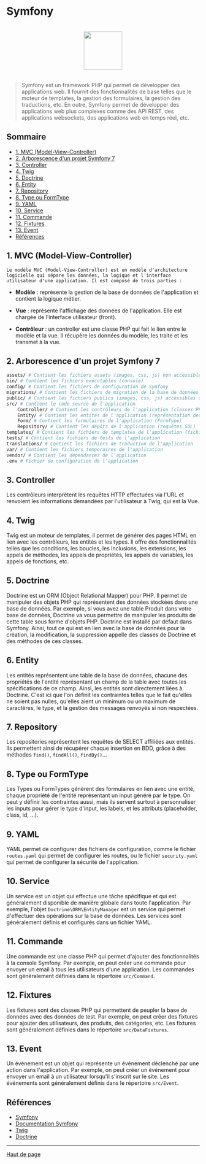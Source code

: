 # Symfony

<br>

<center>
<img src="https://symfony.com/logos/symfony_black_03.png" width="100">
</center>

<br>

> Symfony est un framework PHP qui permet de développer des applications web. Il fournit des fonctionnalités de base telles que le moteur de templates, la gestion des formulaires, la gestion des traductions, etc. En outre, Symfony permet de développer des applications web plus complexes comme des API REST, des applications websockets, des applications web en temps réel, etc.

## Sommaire

-   [1. MVC (Model-View-Controller)](#1-mvc-model-view-controller)
-   [2. Arborescence d'un projet Symfony 7](#2-arborescence-dun-projet-symfony-7)
-   [3. Controller](#3-controller)
-   [4. Twig](#4-twig)
-   [5. Doctrine](#5-doctrine)
-   [6. Entity](#6-entity)
-   [7. Repository](#7-repository)
-   [8. Type ou FormType](#8-type-ou-formtype)
-   [9. YAML](#9-yaml)
-   [10. Service](#10-service)
-   [11. Commande](#11-commande)
-   [12. Fixtures](#12-fixtures)
-   [13. Event](#13-event)
-   [Références](#références)

## 1. MVC (Model-View-Controller)

    Le modèle MVC (Model-View-Controller) est un modèle d'architecture logicielle qui sépare les données, la logique et l'interface utilisateur d'une application. Il est composé de trois parties :

-   **Modèle** : représente la gestion de la base de données de l'application et contient la logique métier.

-   **Vue** : représente l'affichage des données de l'application. Elle est chargée de l'interface utilisateur (front).

-   **Contrôleur** : un controller est une classe PHP qui fait le lien entre le modèle et la vue. Il récupère les données du modèle, les traite et les transmet à la vue.

## 2. Arborescence d'un projet Symfony 7

```bash
assets/ # Contient les fichiers assets (images, css, js) non accessibles depuis le navigateur
bin/ # Contient les fichiers exécutables (console)
config/ # Contient les fichiers de configuration de Symfony
migrations/ # Contient les fichiers de migration de la base de données
public/ # Contient les fichiers publics (images, css, js) accessibles depuis le navigateur
src/ # Contient le code source de l'application
    Controller/ # Contient les contrôleurs de l'application (classes PHP)
    Entity/ # Contient les entités de l'application (représentation des tables de la base de données)
    Form/ # Contient les formulaires de l'application (FormType)
    Repository/ # Contient les dépôts de l'application (requêtes SQL)
templates/ # Contient les fichiers de templates de l'application (fichiers Twig)
tests/ # Contient les fichiers de tests de l'application
translations/ # Contient les fichiers de traduction de l'application
var/ # Contient les fichiers temporaires de l'application
vendor/ # Contient les dépendances de l'application
.env # Fichier de configuration de l'application
```

## 3. Controller

Les contrôleurs interprètent les requêtes HTTP effectuées via l'URL et renvoient les informations demandées par l'utilisateur à Twig, qui est la Vue.

## 4. Twig

Twig est un moteur de templates, il permet de générer des pages HTML en lien avec les contrôleurs, les entités et les types. Il offre des fonctionnalités telles que les conditions, les boucles, les inclusions, les extensions, les appels de méthodes, les appels de propriétés, les appels de variables, les appels de fonctions, etc.

## 5. Doctrine

Doctrine est un ORM (Object Relational Mapper) pour PHP. Il permet de manipuler des objets PHP qui représentent des données stockées dans une base de données. Par exemple, si vous avez une table Produit dans votre base de données, Doctrine va vous permettre de manipuler les produits de cette table sous forme d'objets PHP. Doctrine est installé par défaut dans Symfony. Ainsi, tout ce qui est en lien avec la base de données pour la création, la modification, la suppression appelle des classes de Doctrine et des méthodes de ces classes.

## 6. Entity

Les entités représentent une table de la base de données, chacune des propriétés de l'entité représentant un champ de la table avec toutes les spécifications de ce champ. Ainsi, les entités sont directement liées à Doctrine. C'est ici que l'on définit les contraintes telles que le fait qu'elles ne soient pas nulles, qu'elles aient un minimum ou un maximum de caractères, le type, et la gestion des messages renvoyés si non respectées.

## 7. Repository

Les repositories représentent les requêtes de SELECT affiliées aux entités. Ils permettent ainsi de récupérer chaque insertion en BDD, grâce à des méthodes `find()`, `findAll()`, `findBy()`...

## 8. Type ou FormType

Les Types ou FormTypes génèrent des formulaires en lien avec une entité, chaque propriété de l'entité représentant un input généré par le type. On peut y définir les contraintes aussi, mais ils servent surtout à personnaliser les inputs pour gérer le type d'input, les labels, et les attributs (placeholder, class, id, ...).

## 9. YAML

YAML permet de configurer des fichiers de configuration, comme le fichier `routes.yaml` qui permet de configurer les routes, ou le fichier `security.yaml` qui permet de configurer la sécurité de l'application.

## 10. Service

Un service est un objet qui effectue une tâche spécifique et qui est généralement disponible de manière globale dans toute l'application. Par exemple, l'objet `Doctrine\ORM\EntityManager` est un service qui permet d'effectuer des opérations sur la base de données. Les services sont généralement définis et configurés dans un fichier YAML.

## 11. Commande

Une commande est une classe PHP qui permet d'ajouter des fonctionnalités à la console Symfony. Par exemple, on peut créer une commande pour envoyer un email à tous les utilisateurs d'une application. Les commandes sont généralement définies dans le répertoire `src/Command`.

## 12. Fixtures

Les fixtures sont des classes PHP qui permettent de peupler la base de données avec des données de test. Par exemple, on peut créer des fixtures pour ajouter des utilisateurs, des produits, des catégories, etc. Les fixtures sont généralement définies dans le répertoire `src/DataFixtures`.

## 13. Event

Un événement est un objet qui représente un événement déclenché par une action dans l'application. Par exemple, on peut créer un événement pour envoyer un email à un utilisateur lorsqu'il s'inscrit sur le site. Les événements sont généralement définis dans le répertoire `src/Event`.

## Références

-   [Symfony](https://symfony.com/)
-   [Documentation Symfony](https://symfony.com/doc/current/index.html)
-   [Twig](https://twig.symfony.com/)
-   [Doctrine](https://www.doctrine-project.org/)

---

[Haut de page](#)
